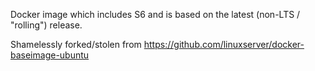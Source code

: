Docker image which includes S6 and is based on the latest (non-LTS / "rolling") release.

Shamelessly forked/stolen from https://github.com/linuxserver/docker-baseimage-ubuntu